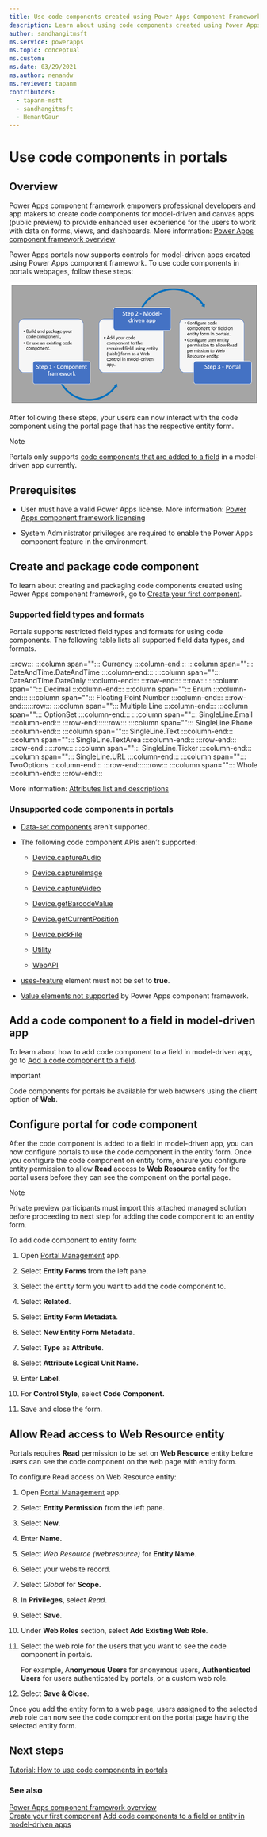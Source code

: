 ```yaml
---
title: Use code components created using Power Apps Component Framework inside Power Apps portals | Microsoft Docs
description: Learn about using code components created using Power Apps Component Framework inside Power Apps portals.
author: sandhangitmsft
ms.service: powerapps
ms.topic: conceptual
ms.custom: 
ms.date: 03/29/2021
ms.author: nenandw
ms.reviewer: tapanm
contributors:
  - tapanm-msft
  - sandhangitmsft
  - HemantGaur
---
```


# Use code components in portals

## Overview

Power Apps component framework empowers professional developers and app makers
to create code components for model-driven and canvas apps (public preview) to
provide enhanced user experience for the users to work with data on forms,
views, and dashboards. More information: [Power Apps component framework
overview](../../developer/component-framework/overview)

Power Apps portals now supports controls for model-driven apps created using
Power Apps component framework. To use code components in portals webpages,
follow these steps:

![Create code component using component framework, then add the code component to a model-driven app form, and configure the code component field inside entity form for portals and allow Read permission to the Web Resource entity.](media/component-framework/steps.png "Create code component using component framework, then add the code component to a model-driven app form, and configure the code component field inside entity form for portals and allow Read permission to the Web Resource entity.")

After following these steps, your users can now interact with the code component using the portal page that has the respective entity form.  

> [!NOTE]
> Portals only supports [code components that are added to a field](../../developer/component-framework/add-custom-controls-to-a-field-or-entity#add-a-code-component-to-a-field) in a model-driven app currently.

## Prerequisites

-   User must have a valid Power Apps license. More information: [Power Apps
    component framework
    licensing](../../developer/component-framework/overview#licensing)

-   System Administrator privileges are required to enable the Power Apps
    component feature in the environment.

## Create and package code component

To learn about creating and packaging code components created using Power Apps
component framework, go to [Create your first
component](../../developer/component-framework/implementing-controls-using-typescript).

### Supported field types and formats

Portals supports restricted field types and formats for using code components.
The following table lists all supported field data types, and formats.

:::row:::
   :::column span="":::
      Currency
   :::column-end:::
   :::column span="":::
      DateAndTime.DateAndTime
   :::column-end:::
   :::column span="":::
      DateAndTime.DateOnly
   :::column-end:::
:::row-end:::
:::row:::
   :::column span="":::
      Decimal
   :::column-end:::
   :::column span="":::
      Enum
   :::column-end:::
   :::column span="":::
      Floating Point Number
   :::column-end:::
:::row-end::::::row:::
   :::column span="":::
      Multiple Line
   :::column-end:::
   :::column span="":::
      OptionSet
   :::column-end:::
   :::column span="":::
      SingleLine.Email
   :::column-end:::
:::row-end::::::row:::
   :::column span="":::
      SingleLine.Phone
   :::column-end:::
   :::column span="":::
      SingleLine.Text
   :::column-end:::
   :::column span="":::
      SingleLine.TextArea
   :::column-end:::
:::row-end:::
:::row-end::::::row:::
   :::column span="":::
      SingleLine.Ticker
   :::column-end:::
   :::column span="":::
      SingleLine.URL
   :::column-end:::
   :::column span="":::
      TwoOptions
   :::column-end:::
:::row-end::::::row:::
   :::column span="":::
      Whole
   :::column-end:::
:::row-end:::

More information: [Attributes list and descriptions](../../developer/component-framework/manifest-schema-reference/property#remarks)

### Unsupported code components in portals

-   [Data-set
    components](../../developer/component-framework/sample-controls/data-set-grid-control)
    aren’t supported.

-   The following code component APIs aren’t supported:

    -   [Device.captureAudio](../../developer/component-framework/reference/device/captureaudio)

    -   [Device.captureImage](../../developer/component-framework/reference/device/captureimage)

    -   [Device.captureVideo](../../developer/component-framework/reference/device/capturevideo)

    -   [Device.getBarcodeValue](../../developer/component-framework/reference/device/getbarcodevalue)

    -   [Device.getCurrentPosition](../../developer/component-framework/reference/device/getcurrentposition)

    -   [Device.pickFile](../../developer/component-framework/reference/device/pickfile)

    -   [Utility](../../developer/component-framework/reference/utility)

    -   [WebAPI](../../developer/component-framework/reference/webapi)

-   [uses-feature](../../developer/component-framework/manifest-schema-reference/uses-feature)
    element must not be set to **true**.

-   [Value elements not
    supported](../../developer/component-framework/manifest-schema-reference/property#value-elements-that-are-not-supported)
    by Power Apps component framework.

## Add a code component to a field in model-driven app

To learn about how to add code component to a field in model-driven app, go to
[Add a code component to a
field](../../developer/component-framework/add-custom-controls-to-a-field-or-entity#add-a-code-component-to-a-field).

> [!IMPORTANT]
> Code components for portals be available for web browsers using the
client option of **Web**.

## Configure portal for code component

After the code component is added to a field in model-driven app, you can now
configure portals to use the code component in the entity form. Once you
configure the code component on entity form, ensure you configure entity
permission to allow **Read** access to **Web Resource** entity for the portal
users before they can see the component on the portal page.

> [!NOTE]
> Private preview participants must import this attached managed
solution before proceeding to next step for adding the code component to an
entity form.

To add code component to entity form:

1.  Open [Portal
    Management](https://docs.microsoft.com/powerapps/maker/portals/configure/configure-portal)
    app.

2.  Select **Entity Forms** from the left pane.

3.  Select the entity form you want to add the code component to.

4.  Select **Related**.

5.  Select **Entity Form Metadata**.

6.  Select **New Entity Form Metadata**.

7.  Select **Type** as **Attribute**.

8.  Select **Attribute Logical Unit Name.**

9.  Enter **Label**.

10. For **Control Style**, select **Code Component.**

11. Save and close the form.

## Allow Read access to Web Resource entity

Portals requires **Read** permission to be set on **Web Resource** entity before
users can see the code component on the web page with entity form.

To configure Read access on Web Resource entity:

1.  Open [Portal
    Management](https://docs.microsoft.com/powerapps/maker/portals/configure/configure-portal)
    app.

2.  Select **Entity Permission** from the left pane.

3.  Select **New**.

4.  Enter **Name.**

5.  Select *Web Resource (webresource)* for **Entity Name**.

6.  Select your website record.

7.  Select *Global* for **Scope.**

8.  In **Privileges**, select *Read*.

9.  Select **Save**.

10. Under **Web Roles** section, select **Add Existing Web Role**.

11. Select the web role for the users that you want to see the code component in
    portals.

    For example, A**nonymous Users** for anonymous users, **Authenticated
    Users** for users authenticated by portals, or a custom web role.

12. Select **Save & Close**.

Once you add the entity form to a web page, users assigned to the selected web
role can now see the code component on the portal page having the selected
entity form.

## Next steps

[Tutorial: How to use code components in portals](component-framework-tutorial.md)

### See also

[Power Apps component framework overview](../../developer/component-framework/overview) <br>
[Create your first component](../../developer/component-framework/implementing-controls-using-typescript)
[Add code components to a field or entity in model-driven apps](../../developer/component-framework/add-custom-controls-to-a-field-or-entity)
